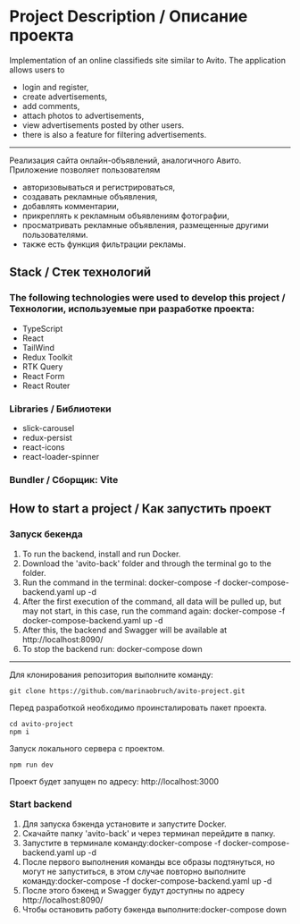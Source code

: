 # Project Description / Описание проекта

Implementation of an online classifieds site similar to Avito. The application allows users to

- login and register,
- create advertisements,
- add comments,
- attach photos to advertisements,
- view advertisements posted by other users.
- there is also a feature for filtering advertisements.

---

Реализация сайта онлайн-объявлений, аналогичного Авито. Приложение позволяет пользователям

- авторизовываться и регистрироваться,
- создавать рекламные объявления,
- добавлять комментарии,
- прикреплять к рекламным объявлениям фотографии,
- просматривать рекламные объявления, размещенные другими пользователями.
- также есть функция фильтрации рекламы.

## Stack / Стек технологий

### The following technologies were used to develop this project / Технологии, используемые при разработке проекта:

- TypeScript
- React
- TailWind
- Redux Toolkit
- RTK Query
- React Form
- React Router

### Libraries / Библиотеки

- slick-carousel
- redux-persist
- react-icons
- react-loader-spinner

### Bundler / Сборщик: Vite

## How to start a project / Как запустить проект



### Запуск бекенда

1. To run the backend, install and run Docker.
2. Download the 'avito-back' folder and through the terminal go to the folder.
3. Run the command in the terminal: docker-compose -f docker-compose-backend.yaml up -d
4. After the first execution of the command, all data will be pulled up, but may not start, in this case, run the command again: docker-compose -f docker-compose-backend.yaml up -d
5. After this, the backend and Swagger will be available at http://localhost:8090/
6. To stop the backend run: docker-compose down

---

Для клонирования репозитория выполните команду:
```
git clone https://github.com/marinaobruch/avito-project.git
```
Перед разработкой необходимо проинсталировать пакет проекта.
```
cd avito-project
npm i
```
Запуск локального сервера с проектом.
```
npm run dev
```
Проект будет запущен по адресу: http://localhost:3000

### Start backend

1. Для запуска бэкенда установите и запустите Docker.
2. Скачайте папку 'avito-back' и через терминал перейдите в папку.
3. Запустите в терминале команду:docker-compose -f docker-compose-backend.yaml up -d
4. После первого выполнения команды все образы подтянуться, но могут не запуститься, в этом случае повторно выполните команду:docker-compose -f docker-compose-backend.yaml up -d
5. После этого бэкенд и Swagger будут доступны по адресу http://localhost:8090/
6. Чтобы остановить работу бэкенда выполните:docker-compose down
